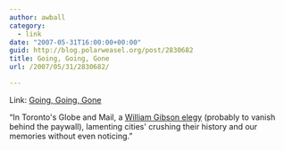 ```yaml
---
author: awball
category:
  - link
date: "2007-05-31T16:00:00+00:00"
guid: http://blog.polarweasel.org/post/2830682
title: Going, Going, Gone
url: /2007/05/31/2830682/

---
```

Link: [Going, Going, Gone](http://www.tbray.org/ongoing/When/200x/2007/05/31/Gone-World)

“In Toronto's Globe and Mail, a [William Gibson elegy](http://www.theglobeandmail.com/servlet/story/RTGAM.20070530.wlum-gibson0531/BNStory/luminato/) (probably to vanish behind the paywall), lamenting cities' crushing their history and our memories without even noticing.”
